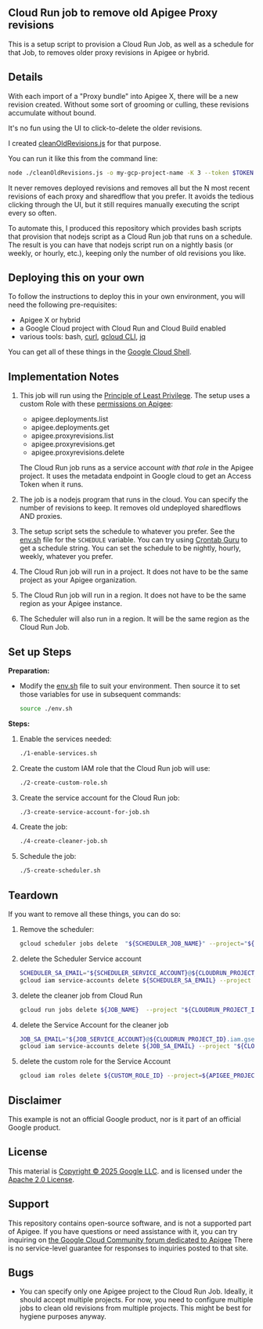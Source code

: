 ## Cloud Run job to remove old Apigee Proxy revisions

This is a setup script to provision a Cloud Run Job, as well as a schedule for
that Job, to removes older proxy revisions in Apigee or hybrid.

## Details

With each import of a "Proxy bundle" into Apigee X, there will be a new revision
created. Without some sort of grooming or culling, these revisions accumulate
without bound.

It's no fun using the UI to click-to-delete the older revisions.

I created
[cleanOldRevisions.js](https://github.com/DinoChiesa/apigee-edge-js-examples/blob/main/cleanOldRevisions.js)
for that purpose.

You can run it like this from the command line:

```sh
node ./cleanOldRevisions.js -o my-gcp-project-name -K 3 --token $TOKEN --apigeex -v
```

It never removes deployed revisions and removes all but the N most recent revisions of
each proxy and sharedflow that you prefer. It avoids the tedious clicking through the UI,
but it still requires manually executing the script every so often.

To automate this, I produced this repository which provides bash scripts that
provision that nodejs script as a Cloud Run job that runs on a schedule.  The
result is you can have that nodejs script run on a nightly basis (or weekly, or
hourly, etc.), keeping only the number of old revisions you like.

## Deploying this on your own

To follow the instructions to deploy this in your own environment, you will need the
following pre-requisites:

- Apigee X or hybrid
- a Google Cloud project with Cloud Run and Cloud Build enabled
- various tools: bash, [curl](https://curl.se/),
  [gcloud CLI](https://cloud.google.com/sdk/docs/install),
  [jq](https://jqlang.org/)

You can get all of these things in the [Google Cloud
Shell](https://cloud.google.com/shell/docs/launching-cloud-shell).


## Implementation Notes

1. This job will run using the [Principle of Least
   Privilege](https://en.wikipedia.org/wiki/Principle_of_least_privilege). The
   setup uses a custom Role with these [permissions on
   Apigee](https://cloud.google.com/iam/docs/roles-permissions/apigee):

   - apigee.deployments.list
   - apigee.deployments.get
   - apigee.proxyrevisions.list
   - apigee.proxyrevisions.get
   - apigee.proxyrevisions.delete

   The Cloud Run job runs as a service account _with that role_  in the Apigee project.
   It uses the metadata endpoint in Google cloud to get an Access Token when it runs.

2. The job is a nodejs program that runs in the cloud.
   You can specify the number of revisions to keep. It removes old undeployed sharedflows AND proxies.

2. The setup script sets the schedule to whatever you prefer. See the
   [env.sh](./env.sh) file for the `SCHEDULE` variable.  You can try using
   [Crontab Guru](https://crontab.guru/#2_*/3_*_*_*) to get a schedule string.
   You can set the schedule to be nightly, hourly, weekly, whatever you prefer.

2. The Cloud Run job will run in a project. It does not have to be the same
   project as your Apigee organization.

2. The Cloud Run job will run in a region. It does not have to be the same
   region as your Apigee instance.

3. The Scheduler will also run in a region. It will be the same region as the
   Cloud Run Job.



## Set up Steps

**Preparation:**
- Modify the [env.sh](./env.sh) file to suit your environment. Then source it to set those
  variables for use in subsequent commands:

  ```sh
  source ./env.sh
  ```

**Steps:**

1. Enable the services needed:
   ```sh
   ./1-enable-services.sh
   ```


2. Create the custom IAM role that the Cloud Run job will use:
   ```sh
   ./2-create-custom-role.sh
   ```

3. Create the service account for the Cloud Run job:
   ```sh
   ./3-create-service-account-for-job.sh
   ```

4. Create the job:
   ```sh
   ./4-create-cleaner-job.sh
   ```

5. Schedule the job:
   ```sh
   ./5-create-scheduler.sh
   ```



## Teardown

If you want to remove all these things, you can do so:

1. Remove the scheduler:
   ```sh
   gcloud scheduler jobs delete  "${SCHEDULER_JOB_NAME}" --project="${CLOUDRUN_PROJECT_ID}"  --location "$JOB_REGION"
   ```

2. delete the Scheduler Service account
   ```sh
   SCHEDULER_SA_EMAIL="${SCHEDULER_SERVICE_ACCOUNT}@${CLOUDRUN_PROJECT_ID}.iam.gserviceaccount.com"
   gcloud iam service-accounts delete ${SCHEDULER_SA_EMAIL} --project "${CLOUDRUN_PROJECT_ID}"
   ```

3. delete the cleaner job from Cloud Run
   ```sh
   gcloud run jobs delete ${JOB_NAME}  --project "${CLOUDRUN_PROJECT_ID}"
   ```

4. delete the Service Account for the cleaner job
   ```sh
   JOB_SA_EMAIL="${JOB_SERVICE_ACCOUNT}@${CLOUDRUN_PROJECT_ID}.iam.gserviceaccount.com"
   gcloud iam service-accounts delete ${JOB_SA_EMAIL} --project "${CLOUDRUN_PROJECT_ID}"
   ```

5. delete the custom role for the Service Account
   ```sh
   gcloud iam roles delete ${CUSTOM_ROLE_ID} --project=${APIGEE_PROJECT_ID}
   ```

## Disclaimer

This example is not an official Google product, nor is it part of an
official Google product.

## License

This material is [Copyright © 2025 Google LLC](./NOTICE).
and is licensed under the [Apache 2.0 License](LICENSE).


## Support

This repository contains open-source software, and is not a supported part of
Apigee.  If you have questions or need assistance with it, you can try inquiring on [the
Google Cloud Community forum dedicated to Apigee](https://goo.gle/apigee-community)
There is no service-level guarantee for responses to inquiries posted to that site.


## Bugs

- You can specify only one Apigee project to the Cloud Run Job.  Ideally, it
  should accept multiple projects. For now, you need to configure multiple jobs
  to clean old revisions from multiple projects. This might be best for hygiene
  purposes anyway.

